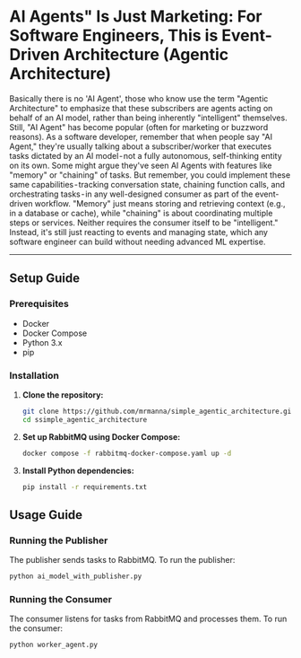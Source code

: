 
# AI Agents" Is Just Marketing: For Software Engineers, This is Event-Driven Architecture (Agentic Architecture)

Basically there is no 'AI Agent', those who know use the term "Agentic Architecture" to emphasize that these subscribers are agents acting on behalf of an AI model, rather than being inherently "intelligent" themselves. Still, "AI Agent" has become popular (often for marketing or buzzword reasons). As a software developer, remember that when people say "AI Agent," they're usually talking about a subscriber/worker that executes tasks dictated by an AI model - not a fully autonomous, self-thinking entity on its own.
Some might argue they've seen AI Agents with features like "memory" or "chaining" of tasks. But remember, you could implement these same capabilities - tracking conversation state, chaining function calls, and orchestrating tasks - in any well-designed consumer as part of the event-driven workflow. "Memory" just means storing and retrieving context (e.g., in a database or cache), while "chaining" is about coordinating multiple steps or services. Neither requires the consumer itself to be "intelligent." Instead, it's still just reacting to events and managing state, which any software engineer can build without needing advanced ML expertise.

---
## Setup Guide

### Prerequisites

- Docker
- Docker Compose
- Python 3.x
- pip

### Installation

1. **Clone the repository:**
   ```bash
   git clone https://github.com/mrmanna/simple_agentic_architecture.git
   cd ssimple_agentic_architecture
   ```

2. **Set up RabbitMQ using Docker Compose:**
   ```bash
   docker compose -f rabbitmq-docker-compose.yaml up -d
   ```

3. **Install Python dependencies:**
   ```bash
   pip install -r requirements.txt
   ```

## Usage Guide

### Running the Publisher

The publisher sends tasks to RabbitMQ. To run the publisher:

```bash
python ai_model_with_publisher.py
```

### Running the Consumer

The consumer listens for tasks from RabbitMQ and processes them. To run the consumer:

```bash
python worker_agent.py
```



